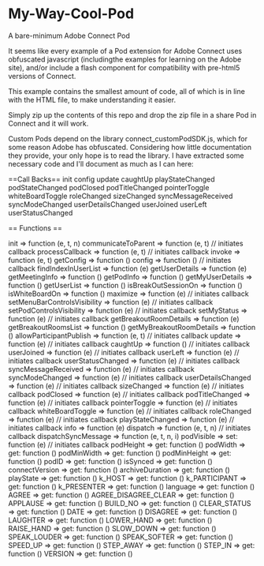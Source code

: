 # My-Way-Cool-Pod
A bare-minimum Adobe Connect Pod


It seems like every example of a Pod extension for Adobe Connect uses obfuscated javascript (includingthe examples for learning on the Adobe site), and/or include a flash component for compatibility with pre-html5 versions of Connect.

This example contains the smallest amount of code, all of which is in line with the HTML file, to make understanding it easier.

Simply zip up the contents of this repo and drop the zip file in a share Pod in Connect and it will work.


Custom Pods depend on the library connect_customPodSDK.js, which for some reason Adobe has obfuscated. Considering how little documentation they provide, your only hope is to read the library.
I have extracted some necessary code and I'll document as much as I can here:

==Call Backs==
 init 
 config
 update
 caughtUp
 playStateChanged
 podStateChanged
 podClosed
 podTitleChanged
 pointerToggle
 whiteBoardToggle
 roleChanged
 sizeChanged
 syncMessageReceived
 syncModeChanged
 userDetailsChanged
 userJoined
 userLeft
 userStatusChanged

== Functions ==

 init =>  function (e, t, n) 
 communicateToParent =>  function (e, t) // initiates callback
 processCallback =>  function (e, t) // initiates callback
 invoke =>  function (e, t)
 getConfig =>  function ()
 config =>  function () // initiates callback
 findIndexInUserList =>  function (e)
 getUserDetails =>  function (e) 
 getMeetingInfo =>  function () 
 getPodInfo =>  function () 
 getMyUserDetails =>  function () 
 getUserList =>  function () 
 isBreakOutSessionOn =>  function () 
 isWhiteBoardOn =>  function () 
 maximize =>  function (e)  // initiates callback
 setMenuBarControlsVisibility =>  function (e)  // initiates callback
 setPodControlsVisibility =>  function (e)  // initiates callback
 setMyStatus =>  function (e)  // initiates callback
 getBreakoutRoomDetails =>  function (e) 
 getBreakoutRoomsList =>  function () 
 getMyBreakoutRoomDetails =>  function () 
 allowParticipantPublish =>  function (e, t)  // initiates callback
 update =>  function (e)  // initiates callback
 caughtUp =>  function ()  // initiates callback
 userJoined =>  function (e)  // initiates callback
 userLeft =>  function (e)  // initiates callback
 userStatusChanged =>  function (e)  // initiates callback
 syncMessageReceived =>  function (e)  // initiates callback
 syncModeChanged =>  function (e)  // initiates callback
 userDetailsChanged =>  function (e)  // initiates callback
 sizeChanged =>  function (e)  // initiates callback
 podClosed =>  function (e)  // initiates callback
 podTitleChanged =>  function (e)  // initiates callback
 pointerToggle =>  function (e)  // initiates callback
 whiteBoardToggle =>  function (e)  // initiates callback
 roleChanged =>  function (e)  // initiates callback
 playStateChanged =>  function (e)  // initiates callback
 info =>  function (e) 
 dispatch =>  function (e, t, n)  // initiates callback
 dispatchSyncMessage =>  function (e, t, n, i) 
 podVisible => set: function (e)  // initiates callback
 podHeight => get: function () 
 podWidth => get: function () 
 podMinWidth => get: function () 
 podMinHeight => get: function () 
 podID => get: function () 
 isSynced => get: function () 
 connectVersion => get: function () 
 archiveDuration => get: function () 
 playState => get: function () 
 k_HOST => get: function () 
 k_PARTICIPANT => get: function () 
 k_PRESENTER => get: function () 
 language => get: function () 
 AGREE => get: function () 
 AGREE_DISAGREE_CLEAR => get: function () 
 APPLAUSE => get: function () 
 BUILD_NO => get: function () 
 CLEAR_STATUS => get: function () 
 DATE => get: function () 
 DISAGREE => get: function () 
 LAUGHTER => get: function () 
 LOWER_HAND => get: function () 
 RAISE_HAND => get: function () 
 SLOW_DOWN => get: function () 
 SPEAK_LOUDER => get: function () 
 SPEAK_SOFTER => get: function () 
 SPEED_UP => get: function () 
 STEP_AWAY => get: function () 
 STEP_IN => get: function () 
 VERSION => get: function () 
